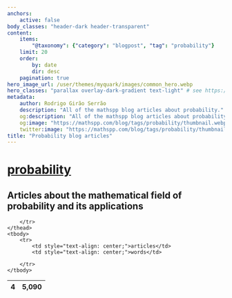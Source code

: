 ```yaml
---
anchors:
    active: false
body_classes: "header-dark header-transparent"
content:
    items:
        "@taxonomy": {"category": "blogpost", "tag": "probability"}
    limit: 20
    order:
        by: date
        dir: desc
    pagination: true
hero_image_url: /user/themes/myquark/images/common_hero.webp
hero_classes: "parallax overlay-dark-gradient text-light" # see https://demo.getgrav.org/blog-skeleton/blog/hero-classes
metadata:
    author: Rodrigo Girão Serrão
    description: "All of the mathspp blog articles about probability."
    og:description: "All of the mathspp blog articles about probability."
    og:image: "https://mathspp.com/blog/tags/probability/thumbnail.webp"
    twitter:image: "https://mathspp.com/blog/tags/probability/thumbnail.webp"
title: "Probability blog articles"
---
```


# <a href="/blog/tags/probability" class="label label-primary tag-title">probability</a>


## Articles about the mathematical field of probability and its applications



<table class="stats-table">
    <thead>
        <tr>
            <th style="text-align: center;">4</th>
            <th style="text-align: center;">5,090</th>
            
        </tr>
    </thead>
    <tbody>
        <tr>
            <td style="text-align: center;">articles</td>
            <td style="text-align: center;">words</td>
            
        </tr>
    </tbody>
</table>